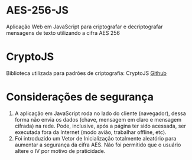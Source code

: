 # AES-256-JS
Aplicação Web em JavaScript para criptografar e decriptografar mensagens de texto utilizando a cifra AES 256

# CryptoJS
Biblioteca utilizada para padrões de criptografia: CryptoJS [Github](https://github.com/brix/crypto-js)

# Considerações de segurança
1. A aplicação em JavaScript roda no lado do cliente (navegador), dessa forma não envia os dados (chave, mensagem em claro e mensagem cifrada) na rede. Pode, inclusive, após a página ter sido acessada, ser executada fora da Internet (modo avião, trabalhar offline, etc).
2. Foi introduzido um Vetor de Inicialização totalmente aleatório para aumentar a segurança da cifra AES. Não foi permitido que o usuário altere o IV por motivo de praticidade.
